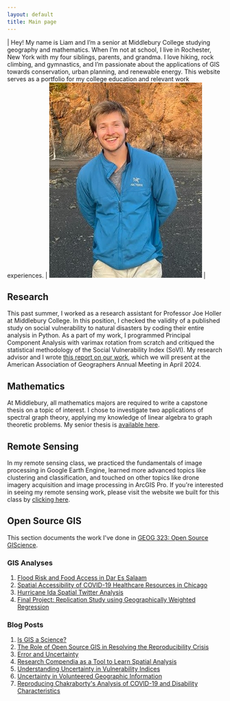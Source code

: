 ```yaml
---
layout: default
title: Main page
---
```


| Hey! My name is Liam and I’m a senior at Middlebury College studying geography and mathematics. When I’m not at school, I live in Rochester, New York with my four siblings, parents, and grandma.
I love hiking, rock climbing, and gymnastics, and I’m passionate about the applications of GIS towards conservation, urban planning, and renewable energy. 
This website serves as a portfolio for my college education and relevant work experiences.
| ![<img src="(assets/Profile_Photo.jpg" width="500"/>](assets/Profile_Photo.jpg) |

## Research
This past summer, I worked as a research assistant for Professor Joe Holler at Middlebury College.
In this position, I checked the validity of a published study on social vulnerability to natural disasters by coding their entire analysis in Python.
As a part of my work, I programmed Principal Component Analysis with varimax rotation from scratch and critiqued the statistical methodology of the Social Vulnerability Index (SoVI).
My research advisor and I wrote [this report on our work](RPr-Spielman-2020-report.pdf), which we will present at the American Association of Geographers Annual Meeting in April 2024. 

## Mathematics

At Middlebury, all mathematics majors are required to write a capstone thesis on a topic of interest.
I chose to investigate two applications of spectral graph theory, applying my knowledge of linear algebra to graph theoretic problems.
My senior thesis is [available here](thesis.pdf).

## Remote Sensing

In my remote sensing class, we practiced the fundamentals of image processing in Google Earth Engine, learned more advanced topics like clustering and classification, and touched on other topics like drone imagery acquisition and image processing in ArcGIS Pro.
If you're interested in seeing my remote sensing work, please visit the website we built for this class by [clicking here](https://sites.middlebury.edu/lwsmithremotesensing/).

## Open Source GIS

This section documents the work I've done in [GEOG 323: Open Source GIScience](https://gis4dev.github.io/).

### GIS Analyses
1. [Flood Risk and Food Access in Dar Es Salaam](/Dar-Es-Salaam-Vulnerability/report)
2. [Spatial Accessibility of COVID-19 Healthcare Resources in Chicago](COVID-19-spatial-accessibility)
3. [Hurricane Ida Spatial Twitter Analysis](hurricane-ida-spatial-twitter-analysis)
4. [Final Project: Replication Study using Geographically Weighted Regression](dental-gwr)

### Blog Posts

1. [Is GIS a Science?](open-giscience)
2. [The Role of Open Source GIS in Resolving the Reproducibility Crisis](Reproducibility-crisis)
3. [Error and Uncertainty](error-and-uncertainty)
4. [Research Compendia as a Tool to Learn Spatial Analysis](Research-Compendium-Learning-Spatial-Analysis)
5. [Understanding Uncertainty in Vulnerability Indices](vulnerability_and_uncertainty)
6. [Uncertainty in Volunteered Geographic Information](VGI-Uncertainty)
7. [Reproducing Chakraborty's Analysis of COVID-19 and Disability Characteristics](chakraborty-reproduction)

